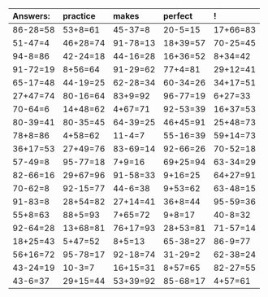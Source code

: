 | Answers: | practice | makes | perfect | ! |
| :--- | :--- | :--- | :--- | :--- |
| 86-28=58 | 53+8=61 | 45-37=8 | 20-5=15 | 17+66=83 | 
| 51-47=4 | 46+28=74 | 91-78=13 | 18+39=57 | 70-25=45 | 
| 94-8=86 | 42-24=18 | 44-16=28 | 16+36=52 | 8+34=42 | 
| 91-72=19 | 8+56=64 | 91-29=62 | 77+4=81 | 29+12=41 | 
| 65-17=48 | 44-19=25 | 62-28=34 | 60-34=26 | 34+17=51 | 
| 27+47=74 | 80-16=64 | 83+9=92 | 96-77=19 | 6+27=33 | 
| 70-64=6 | 14+48=62 | 4+67=71 | 92-53=39 | 16+37=53 | 
| 80-39=41 | 80-35=45 | 64-39=25 | 46+45=91 | 25+48=73 | 
| 78+8=86 | 4+58=62 | 11-4=7 | 55-16=39 | 59+14=73 | 
| 36+17=53 | 27+49=76 | 83-69=14 | 92-66=26 | 70-52=18 | 
| 57-49=8 | 95-77=18 | 7+9=16 | 69+25=94 | 63-34=29 | 
| 82-66=16 | 29+67=96 | 91-58=33 | 9+16=25 | 64+27=91 | 
| 70-62=8 | 92-15=77 | 44-6=38 | 9+53=62 | 63-48=15 | 
| 91-83=8 | 28+54=82 | 27+14=41 | 36+8=44 | 95-59=36 | 
| 55+8=63 | 88+5=93 | 7+65=72 | 9+8=17 | 40-8=32 | 
| 92-64=28 | 13+68=81 | 76+17=93 | 28+53=81 | 71-57=14 | 
| 18+25=43 | 5+47=52 | 8+5=13 | 65-38=27 | 86-9=77 | 
| 56+16=72 | 95-78=17 | 92-18=74 | 31-29=2 | 62-38=24 | 
| 43-24=19 | 10-3=7 | 16+15=31 | 8+57=65 | 82-27=55 | 
| 43-6=37 | 29+15=44 | 53+39=92 | 85-68=17 | 4+57=61 | 
